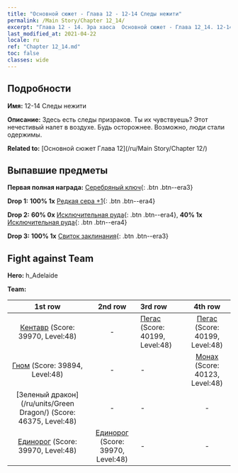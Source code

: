 ```yaml
---
title: "Основной сюжет - Глава 12 - 12-14 Следы нежити"
permalink: /Main Story/Chapter 12_14/
excerpt: "Глава 12 - 14. Эра хаоса  Основной сюжет - Глава 12_14. 12-14 Следы нежити"
last_modified_at: 2021-04-22
locale: ru
ref: "Chapter 12_14.md"
toc: false
classes: wide
---
```


## Подробности

 **Имя:** 12-14 Следы нежити

 **Описание:** Здесь есть следы призраков. Ты их чувствуешь? Этот нечестивый налет в воздухе. Будь осторожнее. Возможно, люди стали одержимы.

 **Related to:** [Основной сюжет Глава 12](/ru/Main Story/Chapter 12/)

## Выпавшие предметы

 **Первая полная награда:** [Серебряный ключ](/ItemsRU/con_693/){: .btn .btn--era3}

 **Drop 1:** **100% 1x** [Редкая сера +1](/ItemsRU/mat_43/){: .btn .btn--era4}

 **Drop 2:** **60% 0x** [Исключительная руда](/ItemsRU/mat_33/){: .btn .btn--era4}, **40% 1x** [Исключительная руда](/ItemsRU/mat_33/){: .btn .btn--era4}

 **Drop 3:** **100% 1x** [Свиток заклинания](/ItemsRU/con_694/){: .btn .btn--era3}


## Fight against Team
 **Hero:** h_Adelaide

 **Team:**


  | 1st row | 2nd row | 3rd row | 4th row |
  |:----:|:----:|:----|:----:|
  | [Кентавр](/ru/units/Centaur/) (Score: 39970, Level:48)  | - | [Пегас](/ru/units/Pegasus/) (Score: 40199, Level:48)  | [Пегас](/ru/units/Pegasus/) (Score: 40199, Level:48)  |
  | [Гном](/ru/units/Dwarf/) (Score: 39894, Level:48)  | - | - | [Монах](/ru/units/Monk/) (Score: 40123, Level:48)  |
  | [Зеленый дракон](/ru/units/Green Dragon/) (Score: 46375, Level:48)  | - | - | - |
  | [Единорог](/ru/units/Unicorn/) (Score: 39970, Level:48)  | [Единорог](/ru/units/Unicorn/) (Score: 39970, Level:48)  | - | - |


